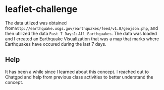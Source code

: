 # leaflet-challenge


The data utlized was obtained from`http://earthquake.usgs.gov/earthquakes/feed/v1.0/geojson.php`, and then utilized the data `Past 7 Days1`: `All Earthquakes`. The data was loaded and I created an Earthquake Visualization that was a map that marks where Earthquakes have occured during the last 7 days. 

## Help
It has been a while since I learned about this concept. I reached out to Chatgpd and help from previous class activities to better understand the concept. 
